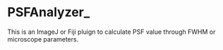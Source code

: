# PSFAnalyzer_
This is an ImageJ or Fiji pluign to calculate PSF value through FWHM or microscope parameters.
